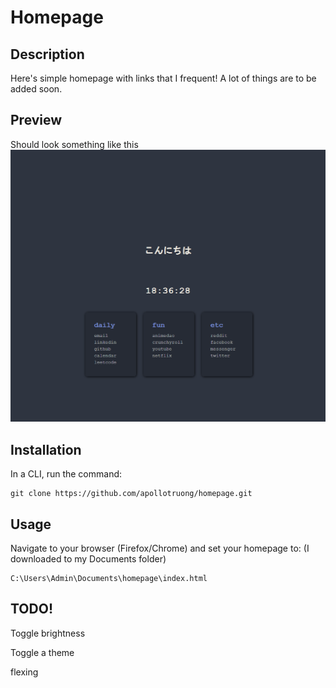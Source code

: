 # Homepage

## Description
Here's simple homepage with links that I frequent!
A lot of things are to be added soon.

## Preview
Should look something like this
![test](test.png)

## Installation
In a CLI, run the command:
```
git clone https://github.com/apollotruong/homepage.git
```

## Usage
Navigate to your browser (Firefox/Chrome) and set your homepage to:
(I downloaded to my Documents folder)
```
C:\Users\Admin\Documents\homepage\index.html
```

## TODO!

Toggle brightness

Toggle a theme

flexing
